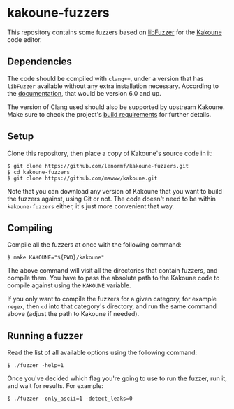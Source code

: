 kakoune-fuzzers
===============

This repository contains some fuzzers based on
[libFuzzer](https://www.llvm.org/docs/LibFuzzer.html) for the
[Kakoune](https://github.com/mawww/kakoune) code editor.

Dependencies
------------

The code should be compiled with `clang++`, under a version that has
`libFuzzer` available without any extra installation necessary. According to
the [documentation](https://www.llvm.org/docs/LibFuzzer.html#fuzzer-usage),
that would be version 6.0 and up.

The version of Clang used should also be supported by
upstream Kakoune. Make sure to check the project's
[build requirements](https://github.com/mawww/kakoune#building) for further
details.

Setup
-----

Clone this repository, then place a copy of Kakoune's source code in it:

	$ git clone https://github.com/lenormf/kakoune-fuzzers.git
	$ cd kakoune-fuzzers
	$ git clone https://github.com/mawww/kakoune.git

Note that you can download any version of Kakoune that you want to build
the fuzzers against, using Git or not. The code doesn't need to be within
`kakoune-fuzzers` either, it's just more convenient that way.

Compiling
---------

Compile all the fuzzers at once with the following command:

	$ make KAKOUNE="${PWD}/kakoune"

The above command will visit all the directories that contain fuzzers,
and compile them. You have to pass the absolute path to the Kakoune code
to compile against using the `KAKOUNE` variable.

If you only want to compile the fuzzers for a given category, for example
`regex`, then `cd` into that category's directory, and run the same command
above (adjust the path to Kakoune if needed).

Running a fuzzer
----------------

Read the list of all available options using the following command:

	$ ./fuzzer -help=1

Once you've decided which flag you're going to use to run the fuzzer,
run it, and wait for results. For example:

	$ ./fuzzer -only_ascii=1 -detect_leaks=0
